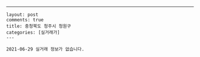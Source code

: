 ---
    layout: post
    comments: true
    title: 충청북도 청주시 청원구
    categories: [실거래가]
    ---

    2021-06-29 실거래 정보가 없습니다.

    